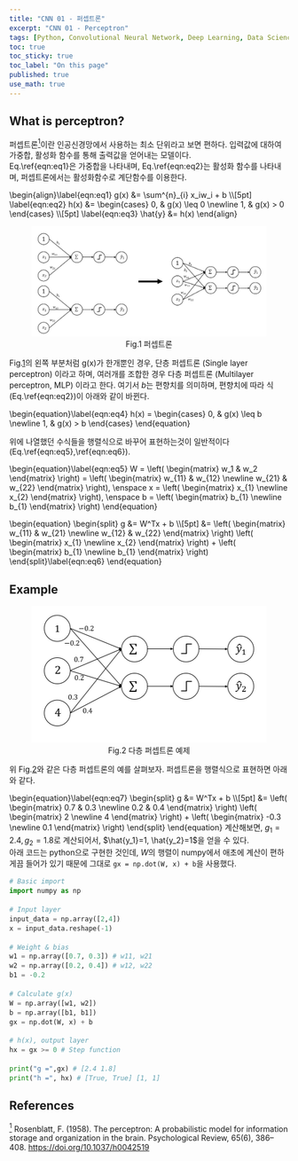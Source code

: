 ```yaml
---
title: "CNN 01 - 퍼셉트론"
excerpt: "CNN 01 - Perceptron"
tags: [Python, Convolutional Neural Network, Deep Learning, Data Science]
toc: true
toc_sticky: true
toc_label: "On this page"
published: true
use_math: true
---
```

## What is perceptron?

퍼셉트론[<sup id="fn1-back">1</sup>](#fn1)이란 인공신경망에서 사용하는 최소 단위라고 보면 편하다. 입력값에 대하여 가중합, 활성화 함수를 통해 출력값을 얻어내는 모델이다.  
Eq.\ref{eqn:eq1}은 가중합을 나타내며, Eq.\ref{eqn:eq2}는 활성화 함수를 나타내며, 퍼셉트론에서는 활성화함수로 계단함수를 이용한다.

\begin{align}\label{eqn:eq1} g(x) &= \sum^{n}_{i} x_iw_i + b \\\\[5pt]
\label{eqn:eq2} h(x) &= \begin{cases} 0, & g(x) \leq 0 \newline 1, & g(x) > 0 \end{cases} \\\\[5pt]
\label{eqn:eq3} \hat{y} &= h(x)
\end{align}

<center>
	<figure> <img src="/Images/Study/cnn01_01.png" alt="Perceptron" id="fig1"/>
        <figcaption>Fig.1 퍼셉트론</figcaption>
    </figure>
</center>

Fig.[1](#fig1)의 왼쪽 부분처럼 g(x)가 한개뿐인 경우, 단층 퍼셉트론 (Single layer perceptron) 이라고 하며, 여러개를 조합한 경우 다층 퍼셉트론 (Multilayer perceptron, MLP) 이라고 한다.
여기서 $b$는 편향치를 의미하며, 편향치에 따라 식(Eq.\ref{eqn:eq2})이 아래와 같이 바뀐다.

\begin{equation}\label{eqn:eq4} h(x) = \begin{cases} 0, & g(x) \leq b \newline 1, & g(x) > b \end{cases} \end{equation}

위에 나열했던 수식들을 행렬식으로 바꾸어 표현하는것이 일반적이다(Eq.\ref{eqn:eq5},\ref{eqn:eq6}).

\begin{equation}\label{eqn:eq5} W = \left( \begin{matrix}  w_1 & w_2 \end{matrix} \right) = \left( \begin{matrix}  w_{11} & w_{12} \newline w_{21} & w_{22} \end{matrix} \right), \enspace
x = \left( \begin{matrix}  x_{1} \newline x_{2} \end{matrix} \right), \enspace
b = \left( \begin{matrix}  b_{1} \newline b_{1} \end{matrix} \right) 
\end{equation}

\begin{equation}
\begin{split}
g &= W^Tx + b \\\\[5pt]
    &= \left( \begin{matrix}  w_{11} & w_{21} \newline w_{12} & w_{22} \end{matrix} \right) \left( \begin{matrix}  x_{1} \newline x_{2} \end{matrix} \right) + \left( \begin{matrix}  b_{1} \newline b_{1} \end{matrix} \right)
\end{split}\label{eqn:eq6}
\end{equation}


## Example
<center>
	<figure> <img src="/Images/Study/cnn01_02.png" alt="Perceptron" id="fig2"/>
        <figcaption>Fig.2 다층 퍼셉트론 예제</figcaption>
    </figure>
</center>

위 Fig.[2](#fig2)와 같은 다층 퍼셉트론의 예를 살펴보자. 퍼셉트론을 행렬식으로 표현하면 아래와 같다.

\begin{equation}\label{eqn:eq7}
\begin{split}
g &= W^Tx + b \\\\[5pt]
    &= \left( \begin{matrix}  0.7 & 0.3 \newline 0.2 & 0.4 \end{matrix} \right) \left( \begin{matrix}  2 \newline 4 \end{matrix} \right) + \left( \begin{matrix} -0.3 \newline 0.1 \end{matrix} \right)
\end{split}
\end{equation}
계산해보면, $g_1=2.4, g_2=1.8$로 계산되어서, $\hat{y_1}=1, \hat{y_2}=1$을 얻을 수 있다.  
아래 코드는 python으로 구현한 것인데, $W$의 행렬이 numpy에서 애초에 계산이 편하게끔 들어가 있기 때문에 그대로 `gx = np.dot(W, x) + b`을 사용했다.

```python
# Basic import
import numpy as np

# Input layer
input_data = np.array([2,4])
x = input_data.reshape(-1)

# Weight & bias
w1 = np.array([0.7, 0.3]) # w11, w21
w2 = np.array([0.2, 0.4]) # w12, w22
b1 = -0.2

# Calculate g(x)
W = np.array([w1, w2])
b = np.array([b1, b1])
gx = np.dot(W, x) + b

# h(x), output layer
hx = gx >= 0 # Step function

print("g =",gx) # [2.4 1.8]
print("h =", hx) # [True, True] [1, 1]
```

## References
[<sup id="fn1">1</sup>](#fn1-back) Rosenblatt, F. (1958). The perceptron: A probabilistic model for information storage and organization in the brain. Psychological Review, 65(6), 386–408. https://doi.org/10.1037/h0042519  